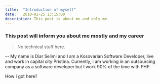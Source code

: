```yaml
---
title:  "Introduction of myself"
date:   2018-02-25 13:15:00
description: This post is about me and only me.
---
```


### This post will inform you about me mostly and my career
> No technical stuff here.

-- My name is Diar Selimi and I am a Kosovarian Software Developer, live and work in capital city Pristina.
Currently, I am working in an outsourcing company as a software developer but I work 90% of the time with PHP.

How I got here?
